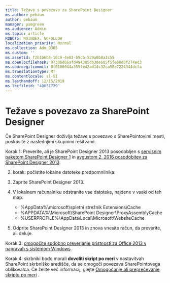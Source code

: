 ```yaml
---
title: Težave s povezavo za SharePoint Designer
ms.author: pebaum
author: pebaum
manager: pamgreen
ms.audience: Admin
ms.topic: article
ROBOTS: NOINDEX, NOFOLLOW
localization_priority: Normal
ms.collection: Adm_O365
ms.custom: ''
ms.assetid: f2b1b6b4-10c9-4e83-b9cb-529a0b8a3c55
ms.openlocfilehash: 9730bd66afd494385db3de605f5fe68d0f274ed3
ms.sourcegitcommit: 0f0186044a3597e42ad14c32ca58e7224344dcfa
ms.translationtype: MT
ms.contentlocale: sl-SI
ms.lasthandoff: 12/15/2019
ms.locfileid: "40051729"
---
```

# <a name="sharepoint-designer-connection-issues"></a>Težave s povezavo za SharePoint Designer 

Če SharePoint Designer doživlja težave s povezavo s SharePointovimi mesti, poskusite z naslednjimi skupnimi rešitvami.

Korak 1: Preverite, ali je SharePoint Designer 2013 posodobljen s [servisnim paketom SharePoint Designer 1](https://support.microsoft.com/help/2817441/description-of-microsoft-sharepoint-designer-2013-service-pack-1-sp1) in [avgustom 2, 2016 posodobitev za SharePoint Designer 2013](https://support.microsoft.com/help/3114721/august-2-2016-update-for-sharepoint-designer-2013-kb3114721).



2. korak: počistite lokalne datoteke predpomnilnika:

1. Zaprite SharePoint Designer 2013.

2. V lokalnem računalniku odstranite vse datoteke, najdene v vsaki od teh map.

    - %AppData%\microsoft\spletni strežnik Extensions\Cache
    - %APPDATA%\Microsoft\SharePoint Designer\ProxyAssemblyCache
    - %USERPROFILE%\AppData\Local\Microsoft\WebsiteCache

3. Odprite SharePoint Designer 2013 in znova vnesite račun, da preverite, ali deluje.

Korak 3: [omogočite sodobno preverjanje pristnosti za Office 2013 v napravah s sistemom Windows](https://docs.microsoft.com/office365/admin/security-and-compliance/enable-modern-authentication?redirectSourcePath=/article/Enable-Modern-Authentication-for-Office-2013-on-Windows-devices-7dc1c01a-090f-4971-9677-f1b192d6c910&view=o365-worldwide).

Korak 4: skrbniki bodo morali **dovoliti skript po meri** v nastavitvah SharePoint skrbniško središče, da se omogoči povezava SharePointovega oblikovalca. Če želite več informacij, glejte [Omogočanje ali preprečevanje skripta po meri](https://docs.microsoft.com/sharepoint/allow-or-prevent-custom-script) .


